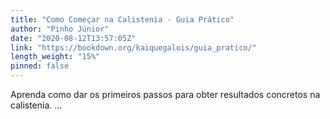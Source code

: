 ```yaml
---
title: "Como Começar na Calistenia - Guia Prático"
author: "Pinho Júnior"
date: "2020-08-12T13:57:05Z"
link: "https://bookdown.org/kaiquegalois/guia_pratico/"
length_weight: "15%"
pinned: false
---
```


Aprenda como dar os primeiros passos para obter resultados concretos na calistenia. ...
